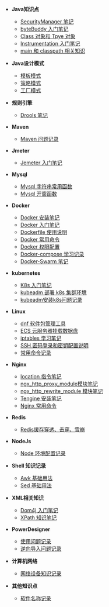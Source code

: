- **Java知识点**
  - [SecurityManager 笔记](/Java知识点/SecurityManager笔记.md)
  - [byteBuddy 入门笔记](/Java知识点/byteBuddy入门笔记.md)
  - [Class 对象和 Tpye 对象](/Java知识点/Class对象和Tpye对象.md)
  - [Instrumentation 入门笔记](/Java知识点/Instrumentation_知识笔记.md)
  - [main 和 classpath 相关知识](/Java知识点/Java_main_classpath.md)

- **Java设计模式**
  - [模板模式](/Java设计模式/模板模式.md)
  - [策略模式](/Java设计模式/策略模式.md)
  - [工厂模式](/Java设计模式/工厂模式.md)

- **规则引擎**
  - [Drools 笔记](/RuleEngine/Drools笔记.md)

- **Maven**
  - [Maven 问题记录](/Maven/Maven问题记录.md)

- **Jmeter**
  - [Jemeter 入门笔记](/Jemeter/Jemeter_入门笔记.md)

- **Mysql**
    - [Mysql 字符串常用函数](/Mysql/Mysql字符串常用函数.md)
    - [Mysql 开窗函数](/Mysql/Mysql开窗函数.md)

- **Docker**
    - [Docker 安装笔记](/Docker/Docker_安装笔记.md)
    - [Docker 入门笔记](/Docker/Docker_入门笔记.md)
    - [Dockerfile 使用说明](/Docker/Dockerfile_使用说明.md)
    - [Docker 常用命令](/Docker/Docker_常用命令.md)
    - [Docker 权限配置](/Docker/Docker_权限配置.md)
    - [Docker-compose 学习记录](/Docker/Docker-compose_学习记录.md)
    - [Docker-Swarm 笔记](/Docker/Docker-Swarm_笔记.md)

- **kubernetes**
  - [K8s 入门笔记](/Kubernetes/K8s_入门笔记.md)
  - [kubeadm 部署 k8s 集群环境](/Kubernetes/kubeadm部署k8s集群.md)
  - [kubeadm安装k8s问题记录](/Kubernetes/kubeadm安装k8s问题记录.md)


- **Linux**
  - [dnf 软件包管理工具](/Linux/dnf软件包管理工具.md)
  - [ECS 云服务器挂载数据盘](/Linux/ECS云服务器挂载数据盘.md)
  - [iptables 学习笔记](/Linux/iptables学习笔记.md)
  - [SSH 密码登录和密钥配置说明](/Linux/SSH密码登录和密钥配置说明.md)
  - [常用命令记录](/Linux/常用命令记录.md)


- **Nginx**
  - [location 指令笔记](/Nginx/location指令笔记.md)
  - [ngx_http_proxy_module模块笔记](/Nginx/ngx_http_proxy_module模块笔记.md)
  - [ngx_http_rewrite_module 模块笔记](/Nginx/ngx_http_rewrite_module模块笔记.md)
  - [Tengine 安装笔记](/Nginx/Tengine安装笔记.md)
  - [Nginx 常用命令](/Nginx/Nginx常用命令.md)


- **Redis**
  - [Redis缓存穿透、击穿、雪崩](/Redis/Redis缓存穿透-击穿-雪崩.md)

- **NodeJs**
  - [Node 环境配置记录](/NodeJs/Node环境配置记录.md)

- **Shell 知识记录**
  - [Awk 基础用法](/Shell/Awk基础用法.md)
  - [Sed 基础用法](/Shell/Sed基础用法.md)

- **XML相关知识**
  - [Dom4j 入门笔记](/Xml/Dom4j入门笔记.md)
  - [XPath 知识笔记](/Xml/XPath笔记.md)
  
- **PowerDesigner**
  - [使用问题记录](/PowerDesigner/使用问题记录.md)
  - [逆向导入问题记录](/PowerDesigner/逆向导入问题记录.md)


- **计算机网络**
  - [网络设备知识记录](/计算机网络/网络设备知识记录.md)

- **其他知识点**
  - [软件名称记录](/other/软件名称记录.md)   